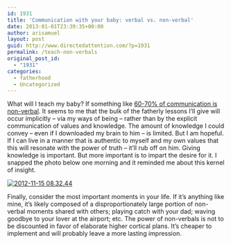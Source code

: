 ```yaml
---
id: 1931
title: 'Communication with your baby: verbal vs. non-verbal'
date: 2013-01-01T23:39:35+00:00
author: arisamuel
layout: post
guid: http://www.directedattention.com/?p=1931
permalink: /teach-non-verbals
original_post_id:
  - "1931"
categories:
  - fatherhood
  - Uncategorized
---
```

What will I teach my baby? If something like [60-70% of communication is non-verbal](http://en.wikipedia.org/wiki/Body_language). It seems to me that the bulk of the fatherly lessons I&#8217;ll give will occur implicitly &#8211; via my ways of being &#8211; rather than by the explicit communication of values and knowledge. The amount of knowledge I could convey &#8211; even if I downloaded my brain to him &#8211; is limited. But I am hopeful. If I can live in a manner that is authentic to myself and my own values that this will resonate with the power of truth &#8211; it&#8217;ll rub off on him. Giving knowledge is important. But more important is to impart the desire for it. I snapped the photo below one morning and it reminded me about this kernel of insight.

<a href="http://www.directedattention.com/musings/baby/teach-non-verbals/attachment/2012-11-15-08-32-44/" rel="attachment wp-att-1934"><img title="Saul reaching for book" alt="2012-11-15 08.32.44" src="https://i0.wp.com/www.directedattention.com/wp-content/uploads/2013/01/2012-11-15-08.32.44-225x300.jpg?resize=225%2C300" data-recalc-dims="1" /></a>

Finally, consider the most important moments in your life. If it&#8217;s anything like mine, it&#8217;s likely composed of a disproportionately large portion of non-verbal moments shared with others; playing catch with your dad; waving goodbye to your lover at the airport; etc. The power of non-verbals is not to be discounted in favor of elaborate higher cortical plans. It&#8217;s cheaper to implement and will probably leave a more lasting impression.